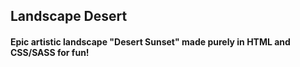 ## Landscape Desert

#### Epic artistic landscape "Desert Sunset" made purely in HTML and CSS/SASS for fun!